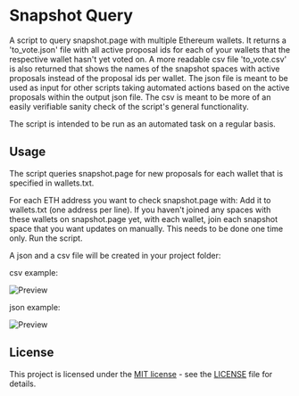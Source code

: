 # Snapshot Query


A script to query snapshot.page with multiple Ethereum wallets. It returns a 'to_vote.json'
file with all active proposal ids for each of your wallets that the respective wallet hasn't
yet voted on.
A more readable csv file 'to_vote.csv' is also returned that shows the names of
the snapshot spaces with active proposals instead of the proposal ids per wallet.
The json file is meant to be used as input for other scripts taking automated actions
based on the active proposals within the output json file. 
The csv is meant to be more of an easily verifiable sanity check of the script's
general functionality. 

The script is intended to be run as an automated task on a regular basis.


## Usage

The script queries snapshot.page for new proposals for each wallet that is
specified in wallets.txt.

For each ETH address you want to check snapshot.page with:
Add it to wallets.txt (one address per line).
If you haven't joined any spaces with these wallets on snapshot.page yet,
with each wallet, join each snapshot space that you want updates on manually.
This needs to be done one time only.
Run the script.

A json and a csv file will be created in your project folder:

csv example:


![Preview](https://github.com/al-matty/snapshot-voter/blob/main/csv_example.png)


json example:


![Preview](https://github.com/al-matty/snapshot-voter/blob/main/json_example.png)


## License

This project is licensed under the [MIT license](https://github.com/al-matty/telegram-merch-bot/blob/main/LICENSE) - see the [LICENSE](https://github.com/al-matty/snapshot-voter/blob/main/LICENSE) file for details.
